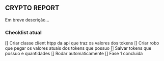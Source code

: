 ## CRYPTO REPORT

Em breve descrição...

### Checklist atual

[] Criar classe client htpp da api que traz os valores dos tokens
[] Criar robo que pegar os valores atuais dos tokens que possuo
[] Salvar tokens que possuo e quantidades
[] Rodar automaticamente
[] Fase 1 concluida